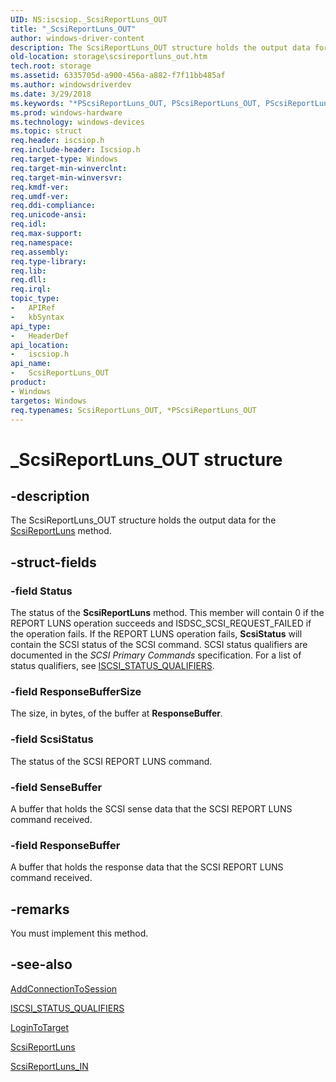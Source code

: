 ```yaml
---
UID: NS:iscsiop._ScsiReportLuns_OUT
title: "_ScsiReportLuns_OUT"
author: windows-driver-content
description: The ScsiReportLuns_OUT structure holds the output data for the ScsiReportLuns method.
old-location: storage\scsireportluns_out.htm
tech.root: storage
ms.assetid: 6335705d-a900-456a-a882-f7f11bb485af
ms.author: windowsdriverdev
ms.date: 3/29/2018
ms.keywords: "*PScsiReportLuns_OUT, PScsiReportLuns_OUT, PScsiReportLuns_OUT structure pointer [Storage Devices], ScsiReportLuns_OUT, ScsiReportLuns_OUT structure [Storage Devices], _ScsiReportLuns_OUT, iscsiop/PScsiReportLuns_OUT, iscsiop/ScsiReportLuns_OUT, storage.scsireportluns_out, structs-iSCSI_8f759a2a-f588-48c7-a777-1a0a7eb6604b.xml"
ms.prod: windows-hardware
ms.technology: windows-devices
ms.topic: struct
req.header: iscsiop.h
req.include-header: Iscsiop.h
req.target-type: Windows
req.target-min-winverclnt: 
req.target-min-winversvr: 
req.kmdf-ver: 
req.umdf-ver: 
req.ddi-compliance: 
req.unicode-ansi: 
req.idl: 
req.max-support: 
req.namespace: 
req.assembly: 
req.type-library: 
req.lib: 
req.dll: 
req.irql: 
topic_type:
-	APIRef
-	kbSyntax
api_type:
-	HeaderDef
api_location:
-	iscsiop.h
api_name:
-	ScsiReportLuns_OUT
product:
- Windows
targetos: Windows
req.typenames: ScsiReportLuns_OUT, *PScsiReportLuns_OUT
---
```


# _ScsiReportLuns_OUT structure


## -description


The ScsiReportLuns_OUT structure holds the output data for the <a href="https://msdn.microsoft.com/library/windows/hardware/ff564918">ScsiReportLuns</a> method.


## -struct-fields




### -field Status

The status of the <b>ScsiReportLuns</b> method. This member will contain 0 if the REPORT LUNS operation succeeds and ISDSC_SCSI_REQUEST_FAILED if the operation fails. If the REPORT LUNS operation fails, <b>ScsiStatus</b> will contain the SCSI status of the SCSI command. SCSI status qualifiers are documented in the <i>SCSI Primary Commands</i> specification. For a list of status qualifiers, see <a href="https://msdn.microsoft.com/library/windows/hardware/ff561568">ISCSI_STATUS_QUALIFIERS</a>.  


### -field ResponseBufferSize

The size, in bytes, of the buffer at <b>ResponseBuffer</b><i>.</i>


### -field ScsiStatus

The status of the SCSI REPORT LUNS command. 


### -field SenseBuffer

A buffer that holds the SCSI sense data that the SCSI REPORT LUNS command received. 


### -field ResponseBuffer

A buffer that holds the response data that the SCSI REPORT LUNS command received. 


## -remarks



You must implement this method.




## -see-also




<a href="https://msdn.microsoft.com/library/windows/hardware/ff550121">AddConnectionToSession</a>



<a href="https://msdn.microsoft.com/library/windows/hardware/ff561568">ISCSI_STATUS_QUALIFIERS</a>



<a href="https://msdn.microsoft.com/library/windows/hardware/ff561599">LoginToTarget</a>



<a href="https://msdn.microsoft.com/library/windows/hardware/ff564918">ScsiReportLuns</a>



<a href="https://msdn.microsoft.com/library/windows/hardware/ff564925">ScsiReportLuns_IN</a>
 

 

